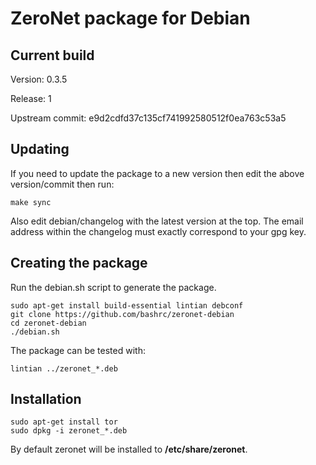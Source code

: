 ZeroNet package for Debian
==========================

Current build
-------------

Version: 0.3.5

Release: 1

Upstream commit: e9d2cdfd37c135cf741992580512f0ea763c53a5

Updating
--------

If you need to update the package to a new version then edit the above version/commit then run:

    make sync

Also edit debian/changelog with the latest version at the top. The email address within the changelog must exactly correspond to your gpg key.

Creating the package
--------------------

Run the debian.sh script to generate the package.

    sudo apt-get install build-essential lintian debconf
    git clone https://github.com/bashrc/zeronet-debian
    cd zeronet-debian
    ./debian.sh

The package can be tested with:

    lintian ../zeronet_*.deb

Installation
------------

    sudo apt-get install tor
    sudo dpkg -i zeronet_*.deb

By default zeronet will be installed to **/etc/share/zeronet**.
